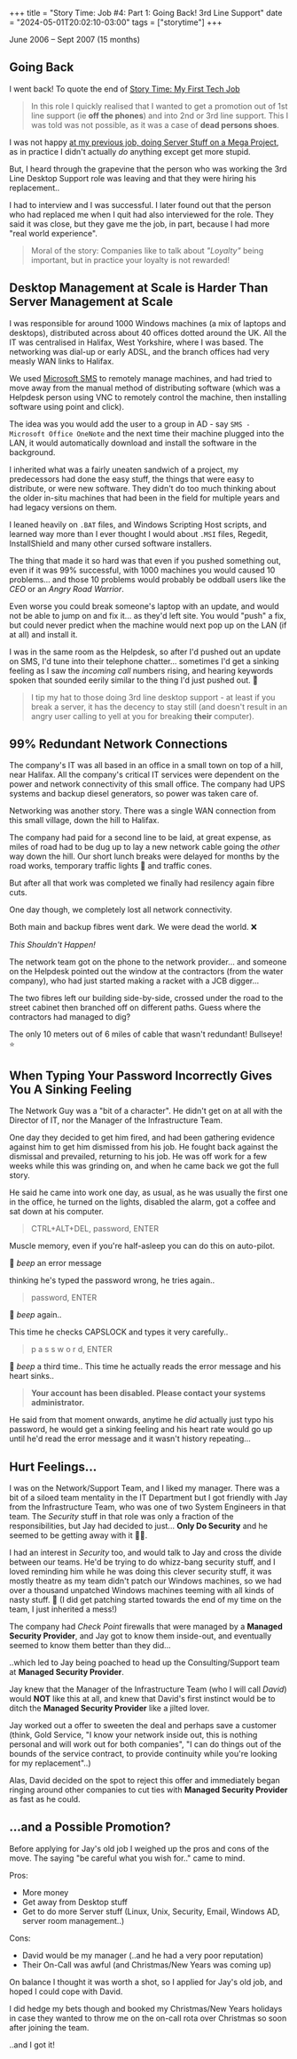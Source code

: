+++
title = "Story Time: Job #4: Part 1: Going Back! 3rd Line Support"
date = "2024-05-01T20:02:10-03:00"
tags = ["storytime"]
+++

June 2006 – Sept 2007 (15 months)

## Going Back

I went back! To quote the end of [Story Time: My First Tech Job](/blog/2024/04/story-time-first-tech-job/)

> In this role I quickly realised that I wanted to get a promotion out of 1st line support (ie **off the phones**) and into 2nd or 3rd line support. This I was told was not possible, as it was a case of **dead persons shoes**.

I was not happy [at my previous job, doing Server Stuff on a Mega Project](/blog/2024/04/story-time-job-03-p1-big-nhs-project/), as in practice I didn't actually *do* anything except get more stupid.

But, I heard through the grapevine that the person who was working the 3rd Line Desktop Support role was leaving and that they were hiring his replacement..

I had to interview and I was successful. I later found out that the person who had replaced me when I quit had also interviewed for the role. They said it was close, but they gave me the job, in part, because I had more "real world experience". 

> Moral of the story: Companies like to talk about *"Loyalty"* being important, but in practice your loyalty is not rewarded!

## Desktop Management at Scale is Harder Than Server Management at Scale 

I was responsible for around 1000 Windows machines (a mix of laptops and desktops), distributed across about 40 offices dotted around the UK. All the IT was centralised in Halifax, West Yorkshire, where I was based. The networking was dial-up or early ADSL, and the branch offices had very measly WAN links to Halifax.

We used [Microsoft SMS](https://en.wikipedia.org/wiki/Microsoft_Configuration_Manager#History) to remotely manage machines, and had tried to move away from the manual method of distributing software (which was a Helpdesk person using VNC to remotely control the machine, then installing software using point and click).

The idea was you would add the user to a group in AD - say `SMS - Microsoft Office OneNote` and the next time their machine plugged into the LAN, it would automatically download and install the software in the background.

I inherited what was a fairly uneaten sandwich of a project, my predecessors had done the easy stuff, the things that were easy to distribute, or were new software. They didn't do too much thinking about the older in-situ machines that had been in the field for multiple years and had legacy versions on them.

I leaned heavily on `.BAT` files, and Windows Scripting Host scripts, and learned way more than I ever thought I would about `.MSI` files, Regedit, InstallShield and many other cursed software installers.

The thing that made it so hard was that even if you pushed something out, even if it was 99% successful, with 1000 machines you would caused 10 problems... and those 10 problems would probably be oddball users like the *CEO* or an *Angry Road Warrior*.

Even worse you could break someone's laptop with an update, and would not be able to jump on and fix it... as they'd left site. You would "push" a fix, but could never predict when the machine would next pop up on the LAN (if at all) and install it.

I was in the same room as the Helpdesk, so after I'd pushed out an update on SMS, I'd tune into their telephone chatter... sometimes I'd get a sinking feeling as I saw the *incoming call* numbers rising, and hearing keywords spoken that sounded eerily similar to the thing I'd just pushed out. :see_no_evil:

> I tip my hat to those doing 3rd line desktop support - at least if you break a server, it has the decency to stay still (and doesn't result in an angry user calling to yell at you for breaking __their__ computer).

## 99% Redundant Network Connections

The company's IT was all based in an office in a small town on top of a hill, near Halifax. All the company's critical IT services were dependent on the power and network connectivity of this small office. The company had UPS systems and backup diesel generators, so power was taken care of.

Networking was another story. There was a single WAN connection from this small village, down the hill to Halifax. 

The company had paid for a second line to be laid, at great expense, as miles of road had to be dug up to lay a new network cable going the *other* way down the hill. Our short lunch breaks were delayed for months by the road works, temporary traffic lights :vertical_traffic_light: and traffic cones.

But after all that work was completed we finally had resilency again fibre cuts.

One day though, we completely lost all network connectivity.

Both main and backup fibres went dark. We were dead the world. :x:

*This Shouldn't Happen!*

The network team got on the phone to the network provider... and someone on the Helpdesk pointed out the window at the contractors (from the water company), who had just started making a racket with a JCB digger...

The two fibres left our building side-by-side, crossed under the road to the street cabinet then branched off on different paths. Guess where the contractors had managed to dig?

The only 10 meters out of 6 miles of cable that wasn't redundant! Bullseye! :star:

## When Typing Your Password Incorrectly Gives You A Sinking Feeling

The Network Guy was a "bit of a character". He didn't get on at all with the Director of IT, nor the Manager of the Infrastructure Team.

One day they decided to get him fired, and had been gathering evidence against him to get him dismissed from his job. He fought back against the dismissal and prevailed, returning to his job. He was off work for a few weeks while this was grinding on, and when he came back we got the full story.

He said he came into work one day, as usual, as he was usually the first one in the office, he turned on the lights, disabled the alarm, got a coffee and sat down at his computer.

> CTRL+ALT+DEL, password, ENTER

Muscle memory, even if you're half-asleep you can do this on auto-pilot.

:no_entry_sign: *beep* an error message

thinking he's typed the password wrong, he tries again..

> password, ENTER

:no_entry_sign: *beep* again..

This time he checks CAPSLOCK and types it very carefully..

> p a s s w o r d, ENTER

:no_entry_sign: *beep* a third time.. This time he actually reads the error message and his heart sinks..

> **Your account has been disabled. Please contact your systems administrator.**

He said from that moment onwards, anytime he *did* actually just typo his password, he would get a sinking feeling and his heart rate would go up until he'd read the error message and it wasn't history repeating...

## Hurt Feelings...

I was on the Network/Support Team, and I liked my manager. There was a bit of a siloed team mentality in the IT Department but I got friendly with Jay from the Infrastructure Team, who was one of two System Engineers in that team. The *Security* stuff in that role was only a fraction of the responsibilities, but Jay had decided to just... __Only Do Security__ and he seemed to be getting away with it :woman_shrugging:.

I had an interest in *Security* too, and would talk to Jay and cross the divide between our teams. He'd be trying to do whizz-bang security stuff, and I loved reminding him while he was doing this clever security stuff, it was mostly theatre as my team didn't patch our Windows machines, so we had over a thousand unpatched Windows machines teeming with all kinds of nasty stuff. :see_no_evil: (I did get patching started towards the end of my time on the team, I just inherited a mess!)

The company had *Check Point* firewalls that were managed by a **Managed Security Provider**, and Jay got to know them inside-out, and eventually seemed to know them better than they did...

..which led to Jay being poached to head up the Consulting/Support team at **Managed Security Provider**.

Jay knew that the Manager of the Infrastructure Team (who I will call *David*) would **NOT** like this at all, and knew that David's first instinct would be to ditch the **Managed Security Provider** like a jilted lover.

Jay worked out a offer to sweeten the deal and perhaps save a customer (think, Gold Service, "I know your network inside out, this is nothing personal and will work out for both companies", "I can do things out of the bounds of the service contract, to provide continuity while you're looking for my replacement"..)

Alas, David decided on the spot to reject this offer and immediately began ringing around other companies to cut ties with **Managed Security Provider** as fast as he could.

## ...and a Possible Promotion?

Before applying for Jay's old job I weighed up the pros and cons of the move. The saying "be careful what you wish for.." came to mind.

Pros:
* More money
* Get away from Desktop stuff
* Get to do more Server stuff (Linux, Unix, Security, Email, Windows AD, server room management..)

Cons:
* David would be my manager (..and he had a very poor reputation)
* Their On-Call was awful (and Christmas/New Years was coming up)

On balance I thought it was worth a shot, so I applied for Jay's old job, and hoped I could cope with David.

I did hedge my bets though and booked my Christmas/New Years holidays in case they wanted to throw me on the on-call rota over Christmas so soon after joining the team.

..and I got it!
